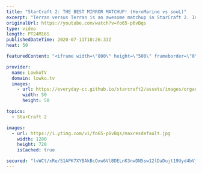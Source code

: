 ```yaml
---
title: "StarCraft 2: THE BEST MIRROR MATCHUP! (HeroMarine vs souL)"
excerpt: "Terran versus Terran is an awesome matchup in StarCraft 2. In my opinion it's by far the best mirror matchup in the game. In this professional match between HeroMarine and souL both players focus their unit composition around Marines, Siege Tanks, Vikings, Medivacs and Liberators. Despite that, the dynamic"
originalUrl: https://youtube.com/watch?v=fo65-p6vBqs
type: video
length: PT24M16S
publishedDateTime: 2020-07-11T10:26:33Z
heat: 50

featuredContent: "<iframe width=\"800\" height=\"500\" frameborder=\"0\" src=\"https://www.youtube.com/embed/fo65-p6vBqs\" allow=\"accelerometer; autoplay; encrypted-media; gyroscope; picture-in-picture\" allowfullscreen></iframe>"

provider:
  name: LowkoTV
  domain: lowko.tv
  images:
    - url: https://everyday-cc.github.io/starcraft2/assets/images/organizations/lowko.tv-50x50.jpg
      width: 50
      height: 50

topics:
  - StarCraft 2

images:
  - url: https://i.ytimg.com/vi/fo65-p6vBqs/maxresdefault.jpg
    width: 1280
    height: 720
    isCached: true

secured: "lvWCt/xRe/51APK7XYBAkBcOxw6VlBDELnK3nwDN5sw12lDaDujt19Uyd4bVjbIC6NVrHKdbpVbvFLGIlBH2Yo3t5+gUHVJIxZpsE6QiXaDupl+FC8BWDjVK+Js2E3RH50L2o1NiZ9XoAiHolAVkX9AS5evbVcNWGifp9wlFHE0ZKQOKbCDhdF4J+yhhWNpP//lI/GQJjOT9qSUWBBmzRsum+XdG4WnJhUuGdkIPYgtbN7LxpJ2RhSaFqX5e0HJjmsG1NuRtT0RPMBXN0q0BsUwzeyyb6bVOi5ozqLnMHnfGZLv0rzX3oFh97wb3BZMuccJr5WEaoi3SW4NImEBIr9Bh7yl72BGyxB0NiH4kOsNhl2XsoEa1p/TBLjrWEuW9YTf5dHKilRvi0QLiHmcnxMX8qfYamhgEYmgnGSd4Xqk=;+8+nn7dITbV3iR+amZ1qZw=="
---
```


